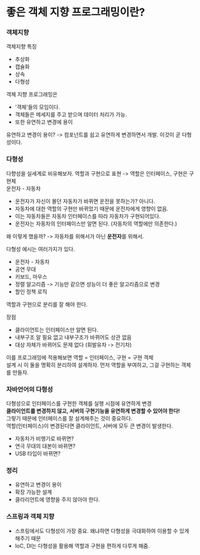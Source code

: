 # 좋은 객체 지향 프로그래밍이란?

### 객체지향
객체지향 특징
* 추상화
* 캡슐화
* 상속
* 다형성

객체 지향 프로그래밍은 
- '객체'들의 모임이다. 
- 객체들은 메세지를 주고 받으며 데이터 처리가 가능. 
- 또한 유연하고 변경에 용이

유연하고 변경이 용이? -> 컴포넌트를 쉽고 유연하게 변경하면서 개발.
이것이 곧 다형성이다.

### 다형성
다향성을 실세계로 비유해보자. 역할과 구현으로 표현 -> 역할은 인터페이스, 구현은 구현체\
운전자 - 자동차
- 운전자가 자신이 몰던 자동차가 바뀌면 운전을 못하는가? 아니다.
- 자동차에 대한 역할의 구현만 바뀌었기 때문에 운전자에게 영향이 없음.
- 이는 자동차들은 자동차 인터페이스를 따라 자동차가 구현되어있다.
- 운전자는 자동차의 인터페이스만 알면 된다. (자동차의 역할에만 의존한다.)

왜 이렇게 했을까? -> 자동차를 위해서가 아닌 **운전자**를 위해서.

다형성 예시는 여러가지가 있다.
* 운전자 - 자동차
* 공연 무대
* 키보드, 마우스
* 정렬 알고리즘 -> 기능만 같으면 성능이 더 좋은 알고리즘으로 변경
* 할인 정책 로직

역할과 구현으로 분리를 잘 해야 한다.

장점
* 클라이언트는 인터페이스만 알면 된다.
* 내부구조 알 필요 없고 내부구조가 바뀌어도 상관 없음
* 대상 자체가 바뀌어도 문제 없다 (휘발유차 -> 전기차)

이를 프로그래밍에 적용해보면 역할 = 인터페이스, 구현 = 구현 객체\
설계 시 이 둘을 명확히 분리하여 설계하자. 먼저 역할을 부여하고, 그걸 구현하는 객체를 만들자.

### 자바언어의 다형성
다형성으로 인터페이스를 구현한 객체를 실행 시점에 유연하게 변경\
**클라이언트를 변경하지 않고, 서버의 구현기능을 유연하게 변경할 수 있어야 한다!**\
그렇기 때문에 인터페이스를 잘 설계해주는 것이 중요하다.\
역할(인터페이스)이 변경된다면 클라이언트, 서버에 모두 큰 변경이 발생한다.
* 자동차가 비행기로 바뀌면?
* 연극 무대의 대본이 바뀌면?
* USB 타입이 바뀌면?

### 정리
- 유연하고 변경이 용이
- 확장 가능한 설계
- 클라리언트에 영향을 주지 않아야 한다.

### 스프링과 객체 지향
- 스프링에서도 다형성이 가장 중요. 왜냐하면 다형성을 극대화하여 이용할 수 있게 해주기 때문
- IoC, DI는 다형성을 활용해 역할과 구현을 편하게 다루게 해줌.